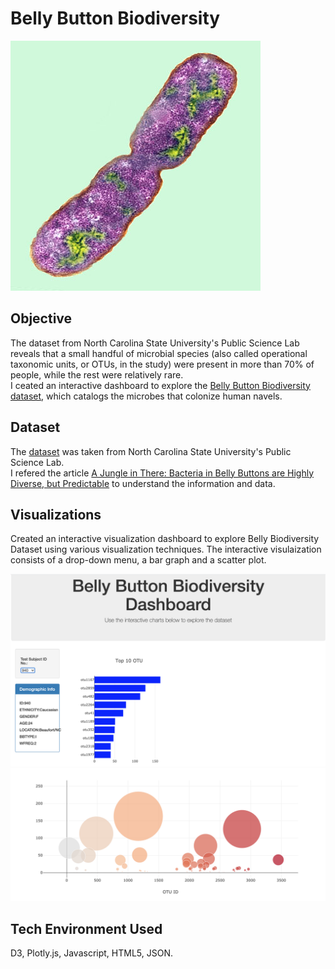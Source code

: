# Belly Button Biodiversity

<img src = "https://github.com/DSB011/Belly_Button_Biodiversity/blob/master/Images/bacteria.jpg">

## Objective

The dataset from North Carolina State University's Public Science Lab reveals that a small handful of microbial species (also called operational taxonomic units, or OTUs, in the study) 
were present in more than 70% of people, while the rest were relatively rare.<br>
I ceated an interactive dashboard to explore the [Belly Button Biodiversity dataset](http://robdunnlab.com/projects/belly-button-biodiversity/results-and-data/), which catalogs the microbes that colonize human navels.

## Dataset

The [dataset](http://robdunnlab.com/projects/belly-button-biodiversity/results-and-data/) was taken from North Carolina State University's Public Science Lab. <br>
I refered the article [A Jungle in There: Bacteria in Belly Buttons are Highly Diverse, but Predictable](https://journals.plos.org/plosone/article?id=10.1371/journal.pone.0047712) to understand the information and data. 

## Visualizations

Created an interactive visualization dashboard to explore Belly Biodiversity Dataset using various visualization techniques. The interactive visulaization consists
of a drop-down menu, a bar graph and a scatter plot.

<img src = "https://github.com/DSB011/Belly_Button_Biodiversity/blob/master/Images/Belly_Biodiversity.png">

<img src = "https://github.com/DSB011/Belly_Button_Biodiversity/blob/master/Images/Belly_Biodiversity_scatter.png">


## Tech Environment Used

D3, Plotly.js, Javascript, HTML5, JSON.





